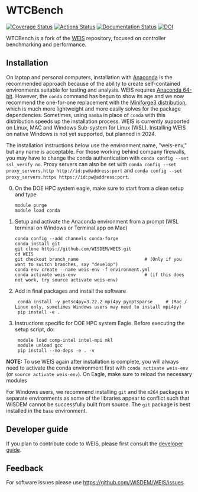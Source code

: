 # WTCBench

[![Coverage Status](https://coveralls.io/repos/github/WISDEM/WEIS/badge.svg?branch=develop)](https://coveralls.io/github/WISDEM/WEIS?branch=develop)
[![Actions Status](https://github.com/WISDEM/WEIS/workflows/CI_WEIS/badge.svg?branch=develop)](https://github.com/WISDEM/WEIS/actions)
[![Documentation Status](https://readthedocs.org/projects/weis/badge/?version=develop)](https://weis.readthedocs.io/en/develop/?badge=develop)
[![DOI](https://zenodo.org/badge/289320573.svg)](https://zenodo.org/badge/latestdoi/289320573)

WTCBench is a fork of the [WEIS](https://github.com/WISDEM/WEIS) repository, focused on controller benchmarking and performance.


## Installation

On laptop and personal computers, installation with [Anaconda](https://www.anaconda.com) is the recommended approach because of the ability to create self-contained environments suitable for testing and analysis.  WEIS requires [Anaconda 64-bit](https://www.anaconda.com/distribution/). However, the `conda` command has begun to show its age and we now recommend the one-for-one replacement with the [Miniforge3 distribution](https://github.com/conda-forge/miniforge?tab=readme-ov-file#miniforge3), which is much more lightweight and more easily solves for the package dependencies.  Sometimes, using `mamba` in place of `conda` with this distribution speeds up the installation process. WEIS is currently supported on Linux, MAC and Windows Sub-system for Linux (WSL). Installing WEIS on native Windows is not yet supported, but planned in 2024.

The installation instructions below use the environment name, "weis-env," but any name is acceptable. For those working behind company firewalls, you may have to change the conda authentication with `conda config --set ssl_verify no`.  Proxy servers can also be set with `conda config --set proxy_servers.http http://id:pw@address:port` and `conda config --set proxy_servers.https https://id:pw@address:port`.

0.  On the DOE HPC system eagle, make sure to start from a clean setup and type

        module purge
        module load conda        

1.  Setup and activate the Anaconda environment from a prompt (WSL terminal on Windows or Terminal.app on Mac)

        conda config --add channels conda-forge
        conda install git
        git clone https://github.com/WISDEM/WEIS.git
        cd WEIS
        git checkout branch_name                         # (Only if you want to switch branches, say "develop")
        conda env create --name weis-env -f environment.yml
        conda activate weis-env                          # (if this does not work, try source activate weis-env)


2. Add in final packages and install the software

        conda install -y petsc4py=3.22.2 mpi4py pyoptsparse     # (Mac / Linux only, sometimes Windows users may need to install mpi4py)
        pip install -e .

3. Instructions specific for DOE HPC system Eagle.  Before executing the setup script, do:

        module load comp-intel intel-mpi mkl
        module unload gcc
        pip install --no-deps -e . -v

**NOTE:** To use WEIS again after installation is complete, you will always need to activate the conda environment first with `conda activate weis-env` (or `source activate weis-env`). On Eagle, make sure to reload the necessary modules

For Windows users, we recommend installing `git` and the `m264` packages in separate environments as some of the libraries appear to conflict such that WISDEM cannot be successfully built from source.  The `git` package is best installed in the `base` environment.

## Developer guide

If you plan to contribute code to WEIS, please first consult the [developer guide](https://weis.readthedocs.io/en/latest/how_to_contribute_code.html).

## Feedback

For software issues please use <https://github.com/WISDEM/WEIS/issues>.  
